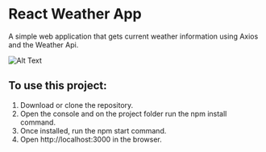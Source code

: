 # React Weather App

A simple web application that gets current weather information using Axios and the Weather Api.

![Alt Text](https://media.giphy.com/media/v1.Y2lkPTc5MGI3NjExZGEzN2M3MzI1ZjE3MmY3NDdhODFmYjgzMDViM2M2ODNmNzNlZTAzNyZjdD1n/j2Bbs2qAUNwlFoizAP/giphy.gif)

## To use this project: 

1) Download or clone the repository.
2) Open the console and on the project folder run the npm install command.
3) Once installed, run the npm start command.
4) Open http://localhost:3000 in the browser.
